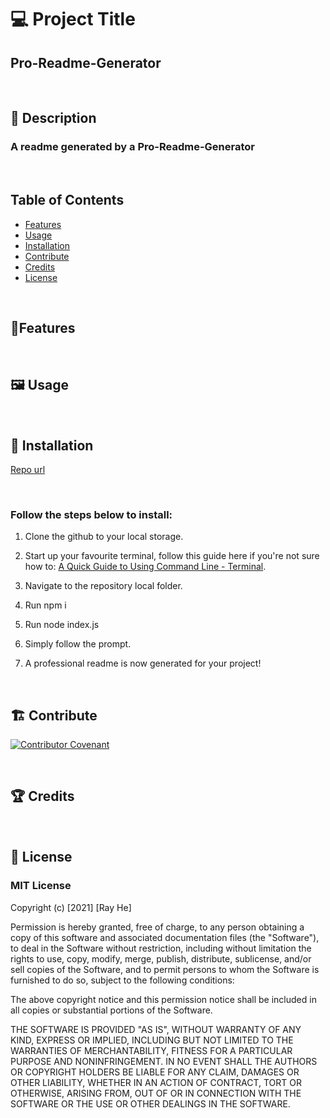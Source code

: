 # 💻 Project Title

## Pro-Readme-Generator
<br/>

## 📖 Description

### A readme generated by a Pro-Readme-Generator

<br/>

## Table of Contents

- [Features](#🎇features)
- [Usage](#🖼️usage)
- [Installation](#📓installation)
- [Contribute](#🏗️contribute)
- [Credits](#🏆credits)
- [License](#📝license)

<br/>

## 🎇Features

<br/>

## 🖼️ Usage

<br/>

## 📓 Installation

[Repo url](https://github.com/DevRayHE/professional-readme-generator.git)

<br/>

### Follow the steps below to install:

1. Clone the github to your local storage.

2. Start up your favourite terminal, follow this guide here if you're not sure how to:
[A Quick Guide to Using Command Line - Terminal](https://towardsdatascience.com/a-quick-guide-to-using-command-line-terminal-96815b97b955).

3. Navigate to the repository local folder.

4. Run npm i

5. Run node index.js

6. Simply follow the prompt.

7. A professional readme is now generated for your project!

<br/>

## 🏗️ Contribute

[![Contributor Covenant](https://img.shields.io/badge/Contributor%20Covenant-2.1-4baaaa.svg)](https://www.contributor-covenant.org/version/2/1/code_of_conduct/code_of_conduct.md)

<br/>

## 🏆 Credits

<br/>

## 📝 License

### MIT License

Copyright (c) [2021] [Ray He]

Permission is hereby granted, free of charge, to any person obtaining a copy
of this software and associated documentation files (the "Software"), to deal
in the Software without restriction, including without limitation the rights
to use, copy, modify, merge, publish, distribute, sublicense, and/or sell
copies of the Software, and to permit persons to whom the Software is
furnished to do so, subject to the following conditions:

The above copyright notice and this permission notice shall be included in all
copies or substantial portions of the Software.

THE SOFTWARE IS PROVIDED "AS IS", WITHOUT WARRANTY OF ANY KIND, EXPRESS OR
IMPLIED, INCLUDING BUT NOT LIMITED TO THE WARRANTIES OF MERCHANTABILITY,
FITNESS FOR A PARTICULAR PURPOSE AND NONINFRINGEMENT. IN NO EVENT SHALL THE
AUTHORS OR COPYRIGHT HOLDERS BE LIABLE FOR ANY CLAIM, DAMAGES OR OTHER
LIABILITY, WHETHER IN AN ACTION OF CONTRACT, TORT OR OTHERWISE, ARISING FROM,
OUT OF OR IN CONNECTION WITH THE SOFTWARE OR THE USE OR OTHER DEALINGS IN THE
SOFTWARE.
